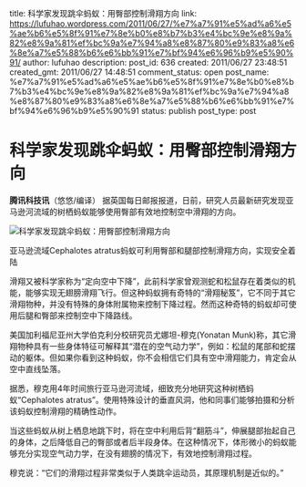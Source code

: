title: 科学家发现跳伞蚂蚁：用臀部控制滑翔方向
link: https://lufuhao.wordpress.com/2011/06/27/%e7%a7%91%e5%ad%a6%e5%ae%b6%e5%8f%91%e7%8e%b0%e8%b7%b3%e4%bc%9e%e8%9a%82%e8%9a%81%ef%bc%9a%e7%94%a8%e8%87%80%e9%83%a8%e6%8e%a7%e5%88%b6%e6%bb%91%e7%bf%94%e6%96%b9%e5%90%91/
author: lufuhao
description: 
post_id: 636
created: 2011/06/27 23:48:51
created_gmt: 2011/06/27 14:48:51
comment_status: open
post_name: %e7%a7%91%e5%ad%a6%e5%ae%b6%e5%8f%91%e7%8e%b0%e8%b7%b3%e4%bc%9e%e8%9a%82%e8%9a%81%ef%bc%9a%e7%94%a8%e8%87%80%e9%83%a8%e6%8e%a7%e5%88%b6%e6%bb%91%e7%bf%94%e6%96%b9%e5%90%91
status: publish
post_type: post

# 科学家发现跳伞蚂蚁：用臀部控制滑翔方向

**腾讯科技讯**（悠悠/编译） 据英国每日邮报报道，日前，研究人员最新研究发现亚马逊河流域的树栖蚂蚁能够使用臀部有效地控制空中滑翔的方向。 

![科学家发现跳伞蚂蚁：用臀部控制滑翔方向](http://img1.gtimg.com/tech/pics/hv1/125/67/806/52427360.jpg)

亚马逊流域Cephalotes atratus蚂蚁可利用臀部和腿部控制滑翔方向，实现安全着陆 

滑翔又被科学家称为“定向空中下降”，此前科学家曾观测蛇和松鼠存在着类似的机能，能够实现无翅膀滑翔飞行。但这种蚂蚁拥有奇特的“滑翔秘笈”，它不同于其它滑翔物种，并没有特殊的身体附属物来控制下降过程。然而这种奇特的蚂蚁却可使用后腿和臀部来控制空中下降路线。 

美国加利福尼亚州大学伯克利分校研究员尤娜坦-穆克(Yonatan Munk)称，其它滑翔物种具有一些身体特征可解释其“潜在的空气动力学”，例如：松鼠的尾部和蛇摆动的躯体。但如果你看到这种蚂蚁，你不会相信它们具有空中滑翔能力，肯定会从空中直线坠落。 

据悉，穆克用4年时间旅行亚马逊河流域，细致充分地研究这种树栖蚂蚁“Cephalotes atratus”。使用特殊设计的垂直风洞，他和同事们能够拍摄和分析该蚂蚁控制滑翔的精确性动作。 

当这些蚂蚁从树上栖息地跳下时，将在空中利用后背“翻筋斗”，伸展腿部抬起自己的身体，之后降低自己的臀部或者后半段身体。在这种情况下，体形微小的蚂蚁能够充分实现空气动力学，在没有翅膀的情况下，有效地控制滑翔过程。 

穆克说：“它们的滑翔过程非常类似于人类跳伞运动员，其原理机制是近似的。”